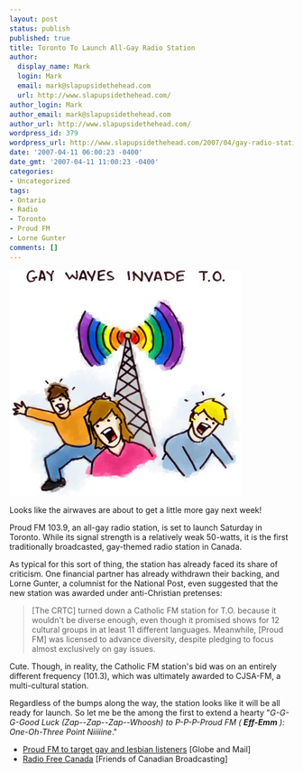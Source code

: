 ```yaml
---
layout: post
status: publish
published: true
title: Toronto To Launch All-Gay Radio Station
author:
  display_name: Mark
  login: Mark
  email: mark@slapupsidethehead.com
  url: http://www.slapupsidethehead.com/
author_login: Mark
author_email: mark@slapupsidethehead.com
author_url: http://www.slapupsidethehead.com/
wordpress_id: 379
wordpress_url: http://www.slapupsidethehead.com/2007/04/gay-radio-station/
date: '2007-04-11 06:00:23 -0400'
date_gmt: '2007-04-11 11:00:23 -0400'
categories:
- Uncategorized
tags:
- Ontario
- Radio
- Toronto
- Proud FM
- Lorne Gunter
comments: []
---
```

![Gay Waves Invade Toronto](/wp-content/media/2007/04/gay-waves.jpg)

Looks like the airwaves are about to get a little more gay next week!

Proud FM 103.9, an all-gay radio station, is set to launch Saturday in Toronto. While its signal strength is a relatively weak 50-watts, it is the first traditionally broadcasted, gay-themed radio station in Canada.

As typical for this sort of thing, the station has already faced its share of criticism. One financial partner has already withdrawn their backing, and Lorne Gunter, a columnist for the National Post, even suggested that the new station was awarded under anti-Christian pretenses:

> [The CRTC] turned down a Catholic FM station for T.O. because it wouldn't be diverse enough, even though it promised shows for 12 cultural groups in at least 11 different languages. Meanwhile, [Proud FM] was licensed to advance diversity, despite pledging to focus almost exclusively on gay issues.

Cute. Though, in reality, the Catholic FM station's bid was on an entirely different frequency (101.3), which was ultimately awarded to CJSA-FM, a multi-cultural station.

Regardless of the bumps along the way, the station looks like it will be all ready for launch. So let me be the among the first to extend a hearty "_G-G-G-Good Luck (Zap--Zap--Zap--Whoosh) to P-P-P-Proud FM ( **Eff-Emm** ): One-Oh-Three Point Niiiiine_."

- [Proud FM to target gay and lesbian listeners](http://www.theglobeandmail.com/servlet/story/LAC.20070409.PROUD09/TPStory/TPNational/Ontario/) [Globe and Mail]
- [Radio Free Canada](http://www.friends.ca/News/Friends_News/archives/articles04100603.asp) [Friends of Canadian Broadcasting]
